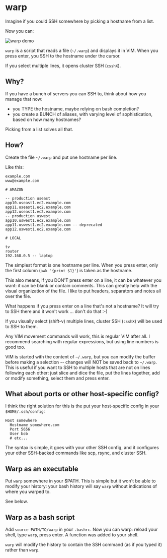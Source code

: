 
warp
====

Imagine if you could SSH somewhere by picking a hostname from a list.

Now you can:

![warp demo](https://raw.githubusercontent.com/jpalardy/warp/master/assets/warp.gif)

`warp` is a script that reads a file (`~/.warp`) and displays it in VIM. When
you press enter, you SSH to the hostname under the cursor.

If you select multiple lines, it opens cluster SSH (`csshX`).

Why?
----

If you have a bunch of servers you can SSH to, think about how you manage that now:

* you TYPE the hostname, maybe relying on bash completion?
* you create a BUNCH of aliases, with varying level of sophistication, based on how many hostnames?

Picking from a list solves all that.


How?
----

Create the file `~/.warp` and put one hostname per line.

Like this:

    example.com
    www@example.com

    # AMAZON

    -- production useast
    app10.useast1.ec2.example.com
    app11.useast1.ec2.example.com
    app12.useast1.ec2.example.com
    -- production uswest
    app10.uswest1.ec2.example.com
    app11.uswest1.ec2.example.com -- deprecated
    app12.uswest1.ec2.example.com

    # LOCAL

    tv
    router
    192.168.0.5 -- laptop

The simplest format is one hostname per line. When you press enter, only the
first column (`awk '{print $1}'`) is taken as the hostname.

This also means, if you DON'T press enter on a line, it can be whatever
you want: it can be blank or contain comments. This can greatly help with the
visual organization of the file. I like to put headers, separators and notes all
over the file.

What happens if you press enter on a line that's not a hostname? It will try to SSH there
and it won't work ... don't do that :-)

If you visually select (shift-v) multiple lines, cluster SSH (`csshX`) will be
used to SSH to them.

Any VIM movement commands will work, this is regular VIM after all. I recommend
searching with regular expressions, but using line numbers is good too.

VIM is started with the content of `~/.warp`, but you can modify the buffer
before making a selection -- changes will NOT be saved back to `~/.warp`. This
is useful if you want to SSH to multiple hosts that are not on lines following
each other: just slice and dice the file, put the lines together, add or modify
something, select them and press enter.

What about ports or other host-specific config?
-----------------------------------------------

I think the right solution for this is the put your host-specific config in
your `$HOME/.ssh/config`:

    Host somewhere
      Hostname somewhere.com
      Port 5656
      User bob
      # etc...

The syntax is simple, it goes with your other SSH config, and it configures
your other SSH-backed commands like scp, rsync, and cluster SSH.


Warp as an executable
---------------------

Put `warp` somewhere in your $PATH. This is simple but it won't be able to
modify your history: your bash history will say `warp` without indications of
where you warped to.

See below.


Warp as a bash script
---------------------

Add `source PATH/TO/warp` in your `.bashrc`. Now you can warp: reload your
shell, type `warp`, press enter. A function was added to your shell.

`warp` will modify the history to contain the SSH command (as if you typed it)
rather than `warp`.

